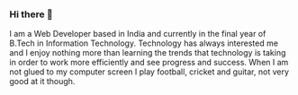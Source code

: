 ### Hi there 👋


I am a Web Developer based in India and currently in the final year of B.Tech in Information Technology. Technology has always interested me and I enjoy nothing more than learning the trends that technology is taking in order to work more efficiently and see progress and success. When I am not glued to my computer screen I play football, cricket and guitar, not very good at it though.




<!--
**Sidvashisht008/Sidvashisht008** is a ✨ _special_ ✨ repository because its `README.md` (this file) appears on your GitHub profile.

Here are some ideas to get you started:

- 🔭 I’m currently working on ...
- 🌱 I’m currently learning ...
- 👯 I’m looking to collaborate on ...
- 🤔 I’m looking for help with ...
- 💬 Ask me about ...
- 📫 How to reach me: ...
- 😄 Pronouns: ...
- ⚡ Fun fact: ...
-->
